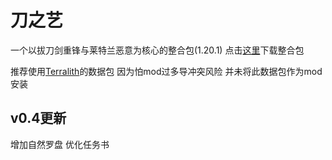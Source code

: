# 刀之艺
一个以拔刀剑重锋与莱特兰恶意为核心的整合包(1.20.1) 点击[这里](https://github.com/ALINGCAT/BladesArt/releases)下载整合包

推荐使用[Terralith](https://www.mcmod.cn/class/4557.html)的数据包
因为怕mod过多导冲突风险 并未将此数据包作为mod安装

## v0.4更新
增加自然罗盘 优化任务书
